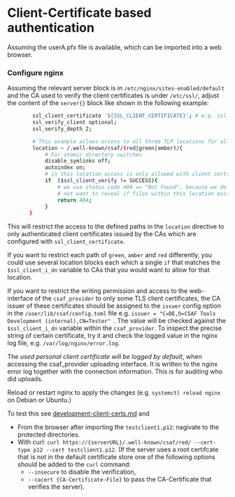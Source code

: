 # Client-Certificate based authentication

Assuming the userA.pfx file is available, which can be imported into
a web browser.

### Configure nginx
Assuming the relevant server block is in `/etc/nginx/sites-enabled/default` and the CA used to verify the client certificates is under `/etc/ssl/`,
adjust the content of the `server{}` block like shown in the following example:
<!-- MARKDOWN-AUTO-DOCS:START (CODE:src=../docs/scripts/TLSClientConfigsForITest.sh&lines=25-38) -->
<!-- The below code snippet is automatically added from ../docs/scripts/TLSClientConfigsForITest.sh -->
```sh
        ssl_client_certificate '${SSL_CLIENT_CERTIFICATE}'; # e.g. ssl_client_certificate /etc/ssl/rootca-cert.pem;
        ssl_verify_client optional;
        ssl_verify_depth 2;

        # This example allows access to all three TLP locations for all certs.
        location ~ /.well-known/csaf/(red|green|amber)/{
            # For atomic directory switches
            disable_symlinks off;
            autoindex on;
            # in this location access is only allowed with client certs
            if  ($ssl_client_verify != SUCCESS){
                # we use status code 404 == "Not Found", because we do
                # not want to reveal if files within this location exist or not.
                return 404;
            }
       }
```
<!-- MARKDOWN-AUTO-DOCS:END -->

This will restrict the access to the defined paths in the ```location```
directive to only authenticated client certificates issued by the CAs
which are configured with `ssl_client_certificate`.

If you want to restrict each path of `green`, `amber` and `red`
differently, you could use several location blocks
each which a single `if` that matches the `$ssl_client_i_dn` variable
to CAs that you would want to allow for that location.

If you want to restrict the writing permission and access to the web-interface
of the `csaf_provider` to only some TLS client certificates,
the CA issuer of these certificates should be assigned to the `issuer`
config option in the `/user/lib/csaf/config.toml` file
e.g. `issuer = "C=DE,O=CSAF Tools Development (internal),CN=Tester" `.
The value will be checked against the `$ssl_client_i_dn` variable
within the `csaf_provider`.
To inspect the precise string of certain certificate, try it and
check the logged value in the nginx log file, e.g. `/var/log/nginx/error.log`.

The *used personal client certificate will be logged by default*,
when accessing the csaf_provider uploading interface.
It is written to the nginx error log together with the connection information.
This is for auditing who did uploads.

Reload or restart nginx to apply the changes (e.g. `systemctl reload nginx`
on Debian or Ubuntu.)

To test this see [development-client-certs.md](development-client-certs.md) and
* From the browser after importing the `testclient1.p12`:
nagivate to the protected directories.
* With curl: `curl https://{serverURL}/.well-known/csaf/red/ --cert-type p12 --cert testclient1.p12`.
(If the server uses a root certifcate that is not in the default certificate store one of the following options should be added to the `curl` command:
    * `--insecure` to disable the verification,
    * `--cacert {CA-Certificate-File}` to pass the CA-Certificate that verifies the server).
